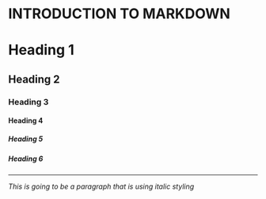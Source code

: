# INTRODUCTION TO MARKDOWN

<!--HEADING-->
# Heading 1
## Heading 2
### Heading 3
#### Heading 4
##### Heading 5
##### Heading 6

---

<!-- Italics -->

_This is going to be a paragraph that is using italic styling_
